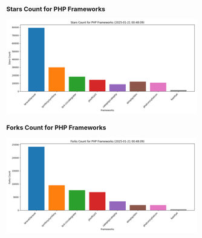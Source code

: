 ### Stars Count for PHP Frameworks

![Stars Chart](./archive/charts/20250121004809_stars_count.png)

### Forks Count for PHP Frameworks

![Forks Chart](./archive/charts/20250121004809_forks_count.png)

